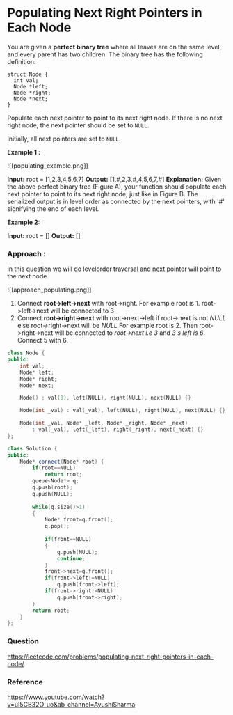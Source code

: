 # Populating Next Right Pointers in Each Node

You are given a **perfect binary tree** where all leaves are on the same level, and every parent has two children. The binary tree has the following definition:

```
struct Node {
  int val;
  Node *left;
  Node *right;
  Node *next;
}
```

Populate each next pointer to point to its next right node. If there is no next right node, the next pointer should be set to `NULL`.

Initially, all next pointers are set to `NULL`.

**Example 1 :**

![[populating_example.png]]

**Input:** root = [1,2,3,4,5,6,7]
**Output:** [1,#,2,3,#,4,5,6,7,#]
**Explanation:** Given the above perfect binary tree (Figure A), your function should populate each next pointer to point to its next right node, just like in Figure B. The serialized output is in level order as connected by the next pointers, with '#' signifying the end of each level.

**Example 2:**

**Input:** root = []
**Output:** []

### Approach :

In this question we will do levelorder traversal and next pointer will point to the next node.

![[approach_populating.png]]

1. Connect **root->left->next** with root->right. For example root is 1. root->left->next will be connected to 3
2. Connect **root->right->next** with root->next->left if root->next is not _NULL_
   else root->right->next will be _NULL_
   For example root is 2. Then root->right->next will be connected to _root->next i.e 3_ and _3's left is 6_. Connect 5 with 6.

```cpp
class Node {
public:
    int val;
    Node* left;
    Node* right;
    Node* next;

    Node() : val(0), left(NULL), right(NULL), next(NULL) {}

    Node(int _val) : val(_val), left(NULL), right(NULL), next(NULL) {}

    Node(int _val, Node* _left, Node* _right, Node* _next)
        : val(_val), left(_left), right(_right), next(_next) {}
};

class Solution {
public:
    Node* connect(Node* root) {
        if(root==NULL)
            return root;
        queue<Node*> q;
        q.push(root);
        q.push(NULL);
        
        while(q.size()>1)
        {
            Node* front=q.front();
            q.pop();
            
            if(front==NULL)
            {
                q.push(NULL);
                continue;
            }
            front->next=q.front();
            if(front->left!=NULL)
                q.push(front->left);
            if(front->right!=NULL)
                q.push(front->right);
        }
        return root;
    }
};
```

### Question

https://leetcode.com/problems/populating-next-right-pointers-in-each-node/

### Reference

https://www.youtube.com/watch?v=uI5CB32O_uo&ab_channel=AyushiSharma
